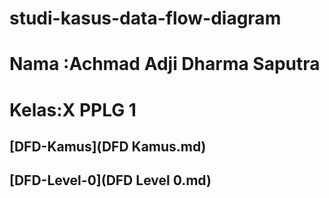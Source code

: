 # studi-kasus-data-flow-diagram
# Nama :Achmad Adji Dharma Saputra 
# Kelas:X PPLG 1

## [DFD-Kamus](DFD Kamus.md)
## [DFD-Level-0](DFD Level 0.md)